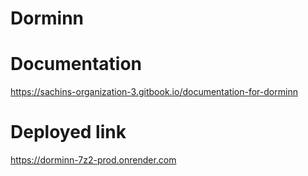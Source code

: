 # Dorminn

# Documentation
https://sachins-organization-3.gitbook.io/documentation-for-dorminn

# Deployed link
https://dorminn-7z2-prod.onrender.com
